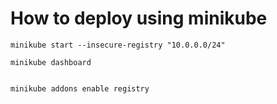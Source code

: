 # How to deploy using minikube


```
minikube start --insecure-registry "10.0.0.0/24"

minikube dashboard


minikube addons enable registry

```
